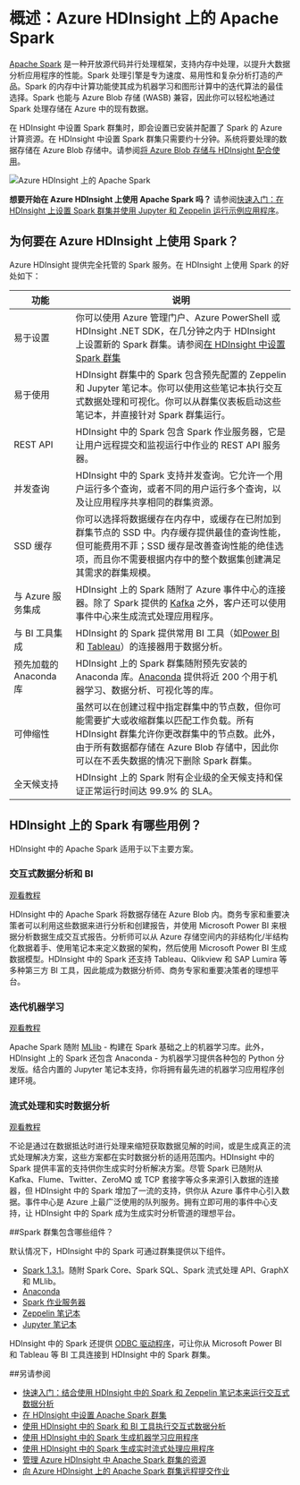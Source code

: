 <properties 
	pageTitle="HDInsight 中的 Apache Spark 概述 | Azure" 
	description="介绍 HDInsight 中的 Apache Spark，以及在哪些情况下，可在应用程序中使用 HDInsight 上的 Spark。" 
	services="hdinsight" 
	documentationCenter="" 
	authors="nitinme" 
	manager="paulettm" 
	editor="cgronlun"/>

<tags 
	ms.service="hdinsight" 
	ms.date="07/19/2015" 
	wacn.date="08/14/2015"/>

# 概述：Azure HDInsight 上的 Apache Spark 
 
<a href="http://spark.apache.org/" target="_blank">Apache Spark</a> 是一种开放源代码并行处理框架，支持内存中处理，以提升大数据分析应用程序的性能。Spark 处理引擎是专为速度、易用性和复杂分析打造的产品。Spark 的内存中计算功能使其成为机器学习和图形计算中的迭代算法的最佳选择。Spark 也能与 Azure Blob 存储 (WASB) 兼容，因此你可以轻松地通过 Spark 处理存储在 Azure 中的现有数据。

在 HDInsight 中设置 Spark 群集时，即会设置已安装并配置了 Spark 的 Azure 计算资源。在 HDInsight 中设置 Spark 群集只需要约十分钟。系统将要处理的数据存储在 Azure Blob 存储中。请参阅[将 Azure Blob 存储与 HDInsight 配合使用][hdinsight-storage]。

![Azure HDInsight 上的 Apache Spark](./media/hdinsight-apache-spark-overview/SparkArchitecture.png "Azure HDInsight 上的 Apache Spark")


**想要开始在 Azure HDInsight 上使用 Apache Spark 吗？** 请参阅[快速入门：在 HDInsight 上设置 Spark 群集并使用 Jupyter 和 Zeppelin 运行示例应用程序](/documentation/articles/hdinsight-apache-spark-zeppelin-notebook-jupyter-spark-sql)。





## 为何要在 Azure HDInsight 上使用 Spark？ 

Azure HDInsight 提供完全托管的 Spark 服务。在 HDInsight 上使用 Spark 的好处如下：

| 功能 | 说明 |
|-------------------------------------|-------------------|
| 易于设置 | 你可以使用 Azure 管理门户、Azure PowerShell 或 HDInsight .NET SDK，在几分钟之内于 HDInsight 上设置新的 Spark 群集。请参阅[在 HDInsight 中设置 Spark 群集](hdinsight-apache-spark-provision-clusters) |
| 易于使用 | HDInsight 群集中的 Spark 包含预先配置的 Zeppelin 和 Jupyter 笔记本。你可以使用这些笔记本执行交互式数据处理和可视化。你可以从群集仪表板启动这些笔记本，并直接针对 Spark 群集运行。|
| REST API | HDInsight 中的 Spark 包含 Spark 作业服务器，它是让用户远程提交和监视运行中作业的 REST API 服务器。 |
| 并发查询 | HDInsight 中的 Spark 支持并发查询。它允许一个用户运行多个查询，或者不同的用户运行多个查询，以及让应用程序共享相同的群集资源。 |
| SSD 缓存 | 你可以选择将数据缓存在内存中，或缓存在已附加到群集节点的 SSD 中。内存缓存提供最佳的查询性能，但可能费用不菲；SSD 缓存是改善查询性能的绝佳选项，而且你不需要根据内存中的整个数据集创建满足其需求的群集规模。|
| 与 Azure 服务集成 | HDInsight 上的 Spark 随附了 Azure 事件中心的连接器。除了 Spark 提供的 [Kafka](http://kafka.apache.org/) 之外，客户还可以使用事件中心来生成流式处理应用程序。 |
| 与 BI 工具集成 | HDInsight 的 Spark 提供常用 BI 工具（如[Power BI](http://www.powerbi.com/) 和 [Tableau](http://www.tableau.com/products/desktop)）的连接器用于数据分析。|
| 预先加载的 Anaconda 库 | HDInsight 上的 Spark 群集随附预先安装的 Anaconda 库。[Anaconda](http://docs.continuum.io/anaconda/) 提供将近 200 个用于机器学习、数据分析、可视化等的库。|
| 可伸缩性 | 虽然可以在创建过程中指定群集中的节点数，但你可能需要扩大或收缩群集以匹配工作负载。所有 HDInsight 群集允许你更改群集中的节点数。此外，由于所有数据都存储在 Azure Blob 存储中，因此你可以在不丢失数据的情况下删除 Spark 群集。 |
| 全天候支持 | HDInsight 上的 Spark 附有企业级的全天候支持和保证正常运行时间达 99.9% 的 SLA。|



## HDInsight 上的 Spark 有哪些用例？

HDInsight 中的 Apache Spark 适用于以下主要方案。

### 交互式数据分析和 BI

[观看教程](/documentation/articles/hdinsight-apache-spark-use-bi-tools)

HDInsight 中的 Apache Spark 将数据存储在 Azure Blob 内。商务专家和重要决策者可以利用这些数据来进行分析和创建报告，并使用 Microsoft Power BI 来根据分析数据生成交互式报告。分析师可以从 Azure 存储空间内的非结构化/半结构化数据着手、使用笔记本来定义数据的架构，然后使用 Microsoft Power BI 生成数据模型。HDInsight 中的 Spark 还支持 Tableau、Qlikview 和 SAP Lumira 等多种第三方 BI 工具，因此能成为数据分析师、商务专家和重要决策者的理想平台。

### 迭代机器学习

[观看教程](/documentation/articles/hdinsight-apache-spark-ipython-notebook-machine-learning)

Apache Spark 随附 [MLlib](http://spark.apache.org/mllib/) - 构建在 Spark 基础之上的机器学习库。此外，HDInsight 上的 Spark 还包含 Anaconda - 为机器学习提供各种包的 Python 分发版。结合内置的 Jupyter 笔记本支持，你将拥有最先进的机器学习应用程序创建环境。

### 流式处理和实时数据分析

[观看教程](/documentation/articles/hdinsight-apache-spark-csharp-apache-zeppelin-eventhub-streaming)

不论是通过在数据抵达时进行处理来缩短获取数据见解的时间，或是生成真正的流式处理解决方案，这些方案都在实时数据分析的适用范围内。HDInsight 中的 Spark 提供丰富的支持供你生成实时分析解决方案。尽管 Spark 已随附从 Kafka、Flume、Twitter、ZeroMQ 或 TCP 套接字等众多来源引入数据的连接器，但 HDInsight 中的 Spark 增加了一流的支持，供你从 Azure 事件中心引入数据。事件中心是 Azure 上最广泛使用的队列服务。拥有立即可用的事件中心支持，让 HDInsight 中的 Spark 成为生成实时分析管道的理想平台。

##<a name="next-steps"></a>Spark 群集包含哪些组件？

默认情况下，HDInsight 中的 Spark 可通过群集提供以下组件。

- [Spark 1.3.1](https://spark.apache.org/docs/1.3.1/)。随附 Spark Core、Spark SQL、Spark 流式处理 API、GraphX 和 MLlib。
- [Anaconda](http://docs.continuum.io/anaconda/)
- [Spark 作业服务器](https://github.com/spark-jobserver/spark-jobserver)
- [Zeppelin 笔记本](https://zeppelin.incubator.apache.org)
- [Jupyter 笔记本](https://jupyter.org)

HDInsight 中的 Spark 还提供 [ODBC 驱动程序](http://go.microsoft.com/fwlink/?LinkId=616229)，可让你从 Microsoft Power BI 和 Tableau 等 BI 工具连接到 HDInsight 中的 Spark 群集。

##<a name="see-also"></a>另请参阅

* [快速入门：结合使用 HDInsight 中的 Spark 和 Zeppelin 笔记本来运行交互式数据分析](/documentation/articles/hdinsight-apache-spark-zeppelin-notebook-jupyter-spark-sql)
* [在 HDInsight 中设置 Apache Spark 群集](/documentation/articles/hdinsight-apache-spark-provision-clusters)
* [使用 HDInsight 中的 Spark 和 BI 工具执行交互式数据分析](/documentation/articles/hdinsight-apache-spark-use-bi-tools)
* [使用 HDInsight 中的 Spark 生成机器学习应用程序](/documentation/articles/hdinsight-apache-spark-ipython-notebook-machine-learning)
* [使用 HDInsight 中的 Spark 生成实时流式处理应用程序](/documentation/articles/hdinsight-apache-spark-csharp-apache-zeppelin-eventhub-streaming)
* [管理 Azure HDInsight 中 Apache Spark 群集的资源](/documentation/articles/hdinsight-apache-spark-resource-manager)
* [向 Azure HDInsight 上的 Apache Spark 群集远程提交作业](/documentation/articles/hdinsight-apache-spark-job-server)


[hdinsight-storage]: /documentation/articles/hdinsight-use-blob-storage

<!---HONumber=66-->